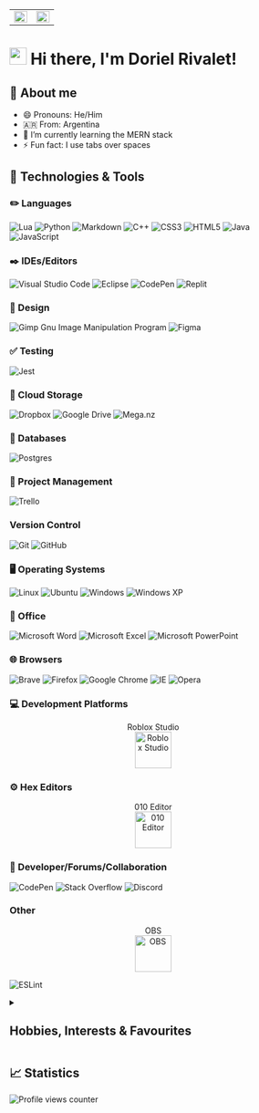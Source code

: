 <table><tr><td valign="top" width="50%">

<img src="https://github-readme-stats.vercel.app/api?username=dorielrivalet&show_icons=true&theme=react&&hide_border=true" align="left" style="width: 100%" />

</td><td valign="top" width="50%">

<img src="https://github-readme-streak-stats.herokuapp.com/?user=dorielrivalet&&theme=react&&hide_border=true&layout=compact" align="left" style="width: 100%" />

</td></tr></table>

# <img src="https://raw.githubusercontent.com/MartinHeinz/MartinHeinz/master/wave.gif" width="30px"> Hi there, I'm Doriel Rivalet!

## 📝 About me

- 😄 Pronouns: He/Him
- 🇦🇷 From: Argentina
- 🌱 I’m currently learning the MERN stack
- ⚡ Fun fact: I use tabs over spaces

## 🔧 Technologies & Tools

### ✏️ Languages

![Lua](https://img.shields.io/badge/lua-%232C2D72.svg?style=flat-square&logo=lua&logoColor=white)
![Python](https://img.shields.io/badge/python-3670A0?style=flat-square&logo=python&logoColor=ffdd54)
![Markdown](https://img.shields.io/badge/markdown-%23000000.svg?style=flat-square&logo=markdown&logoColor=white)
![C++](https://img.shields.io/badge/c++-%2300599C.svg?style=flat-square&logo=c%2B%2B&logoColor=white)
![CSS3](https://img.shields.io/badge/css3-%231572B6.svg?style=flat-square&logo=css3&logoColor=white)
![HTML5](https://img.shields.io/badge/html5-%23E34F26.svg?style=flat-square&logo=html5&logoColor=white)
![Java](https://img.shields.io/badge/java-%23ED8B00.svg?style=flat-square&logo=java&logoColor=white)
![JavaScript](https://img.shields.io/badge/javascript-%23323330.svg?style=flat-square&logo=javascript&logoColor=%23F7DF1E)

### ✒️ IDEs/Editors

![Visual Studio Code](https://img.shields.io/badge/Visual%20Studio%20Code-0078d7.svg?style=flat-square&logo=visual-studio-code&logoColor=white)
![Eclipse](https://img.shields.io/badge/Eclipse-FE7A16.svg?style=flat-square&logo=Eclipse&logoColor=white)
![CodePen](https://img.shields.io/badge/CodePen-white?style=flat-square&logo=codepen&logoColor=black)
![Replit](https://img.shields.io/badge/Replit-DD1200?style=flat-square&logo=Replit&logoColor=white)

### 🎨 Design

![Gimp Gnu Image Manipulation Program](https://img.shields.io/badge/Gimp-657D8B?style=flat-square&logo=gimp&logoColor=FFFFFF)
![Figma](https://img.shields.io/badge/figma-%23F24E1E.svg?style=flat-square&logo=figma&logoColor=white)

### ✅ Testing

![Jest](https://img.shields.io/badge/-jest-%23C21325?style=flat-square&logo=jest&logoColor=white)

### 👜 Cloud Storage

![Dropbox](https://img.shields.io/badge/Dropbox-%233B4D98.svg?style=flat-square&logo=Dropbox&logoColor=white)
![Google Drive](https://img.shields.io/badge/Google%20Drive-4285F4?style=flat-square&logo=googledrive&logoColor=white)
![Mega.nz](https://img.shields.io/badge/Mega-%23D90007.svg?style=flat-square&logo=Mega&logoColor=white)

### 💾 Databases

![Postgres](https://img.shields.io/badge/postgres-%23316192.svg?style=flat-square&logo=postgresql&logoColor=white)

### 📑 Project Management

![Trello](https://img.shields.io/badge/Trello-%23026AA7.svg?style=flat-square&logo=Trello&logoColor=white)

### Version Control

![Git](https://img.shields.io/badge/git-%23F05033.svg?style=flat-square&logo=git&logoColor=white)
![GitHub](https://img.shields.io/badge/github-%23121011.svg?style=flat-square&logo=github&logoColor=white)

### 🖥️ Operating Systems

![Linux](https://img.shields.io/badge/Linux-FCC624?style=flat-square&logo=linux&logoColor=black)
![Ubuntu](https://img.shields.io/badge/Ubuntu-E95420?style=fflat-square&logo=ubuntu&logoColor=white)
![Windows](https://img.shields.io/badge/Windows-0078D6?style=flat-square&logo=windows&logoColor=white)
![Windows XP](https://img.shields.io/badge/Windows%20xp-003399?style=flat-square&logo=windowsxp&logoColor=white)

### 🏢 Office

![Microsoft Word](https://img.shields.io/badge/Microsoft_Word-2B579A?style=flat-square&logo=microsoft-word&logoColor=white)
![Microsoft Excel](https://img.shields.io/badge/Microsoft_Excel-2B579A?style=flat-square&logo=microsoft-excel&logoColor=white)
![Microsoft PowerPoint](https://img.shields.io/badge/Microsoft_PowerPoint-B7472A?style=flat-square&logo=microsoft-powerpoint&logoColor=white)

### 🌐 Browsers

![Brave](https://img.shields.io/badge/Brave-FB542B?style=flat-square&logo=Brave&logoColor=white)
![Firefox](https://img.shields.io/badge/Firefox-FF7139?style=flat-square&logo=Firefox-Browser&logoColor=white)
![Google Chrome](https://img.shields.io/badge/Google%20Chrome-4285F4?style=flat-square&logo=GoogleChrome&logoColor=white)
![IE](https://img.shields.io/badge/Internet%20Explorer-0076D6?style=flat-square&logo=Internet%20Explorer&logoColor=white)
![Opera](https://img.shields.io/badge/Opera-FF1B2D?style=flat-square&logo=Opera&logoColor=white)

### 💻 Development Platforms

<p style="text-align: center">Roblox Studio<br>
  <img alt="Roblox Studio" title="Roblox Studio" width="64" height="64" src="https://static.wikia.nocookie.net/logopedia/images/9/97/Roblox_Studio_2017.svg/revision/latest/scale-to-width-down/200?cb=20210521002548" />
</p>

### ⚙️ Hex Editors

<p style="text-align: center">010 Editor<br>
  <img alt="010 Editor" title="010 Editor" width="64" height="64" src="https://insmac.org/uploads/posts/2018-10/1539323096_010-editor.png" />
</p>

### 👥 Developer/Forums/Collaboration

![CodePen](https://img.shields.io/badge/Codepen-000000?style=flat-square&logo=codepen&logoColor=white)
![Stack Overflow](https://img.shields.io/badge/-Stackoverflow-FE7A16?style=flat-square&logo=stack-overflow&logoColor=white)
![Discord](https://img.shields.io/badge/-Discord-5865F2?style=flat-square&logo=discord&logoColor=white)

### Other

<p style="text-align: center">OBS<br>
  <img alt="OBS" title="OBS" width="64" height="64" src="https://upload.wikimedia.org/wikipedia/commons/d/d3/OBS_Studio_Logo.svg" />
</p>

![ESLint](https://img.shields.io/badge/ESLint-4B3263?style=flat-square&logo=eslint&logoColor=white)

<details>
  <summary><h2>Hobbies, Interests & Favourites</h2></summary>
  <h3>Favourites</h3>
  Programming Language: Lua<br>
  <h3>Hobbies & Interests</h3>
  Fencing & Historical Swords, Nature, Drawing, Worldbuilding, Conlangs, Chess, Manga/Anime, Sudoku, Speedrunning, Retro gaming, Lockpick puzzles, Reverse engineering, Categorization and pattern recognition, Touhou Doujin Music (Eurobeat, Rock, Folk, Trance, Bossa Nova, J-Pop, Jazz, Classical, House, Nu-Disco)
</details>

## 📈 Statistics

![Profile views counter](https://komarev.com/ghpvc/?username=dorielrivalet&&style=flat-square)



<!--
**DorielRivalet/dorielrivalet** is a ✨ _special_ ✨ repository because its `README.md` (this file) appears on your GitHub profile.

Here are some ideas to get you started:

- 🔭 I’m currently working on ...
- 🌱 I’m currently learning ...
- 👯 I’m looking to collaborate on ...
- 🤔 I’m looking for help with ...
- 💬 Ask me about ...
- 📫 How to reach me: ...
- 😄 Pronouns: ...
- ⚡ Fun fact: ...
-->
